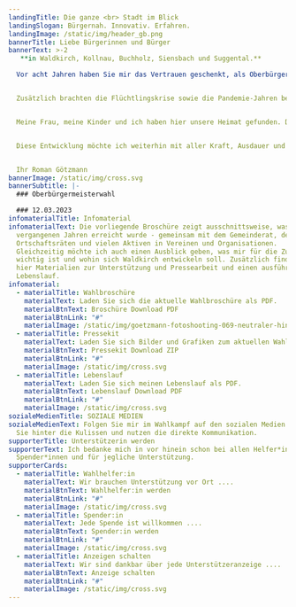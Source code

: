 ```yaml
---
landingTitle: Die ganze <br> Stadt im Blick
landingSlogan: Bürgernah. Innovativ. Erfahren.
landingImage: /static/img/header_gb.png
bannerTitle: Liebe Bürgerinnen und Bürger
bannerText: >-2
   **in Waldkirch, Kollnau, Buchholz, Siensbach und Suggental.**

  Vor acht Jahren haben Sie mir das Vertrauen geschenkt, als Oberbürgermeister unsere Stadt mit allen Ortsteilen mitgestalten zu dürfen. Vieles haben wir in diesen Jahren vorangebracht: den städtischen Wohnungsbau, die fortlaufende Sanierung unserer Einrichtungen, den Ausbau der Kinderbetreuung, die Digitalisierung der Schulen und einiges mehr. Prioritäten setzen und das Wichtige nicht aus den Augen verlieren: darauf kommt es an!


  Zusätzlich brachten die Flüchtlingskrise sowie die Pandemie-Jahren besondere Herausforderungen mit sich, die wir gemeinsam gemeistert haben. Dies alles kann nur gelingen, mit einem guten Team in der Verwaltung und der Mitarbeit vieler helfender Hände im ehrenamtlichen Bereich. Das zeichnet unsere Stadt aus, dafür bin ich dankbar.


  Meine Frau, meine Kinder und ich haben hier unsere Heimat gefunden. Diese Heimat will ich weiterhin gut in die Zukunft bringen und stelle mich gerne den Herausforderungen der kommenden acht Jahren. 


  Diese Entwicklung möchte ich weiterhin mit aller Kraft, Ausdauer und meinen Ideen mitgestalten. Dafür bitte ich Sie um Ihr Vertrauen und Ihre Stimme am Sonntag, 12. März 2023.


  Ihr Roman Götzmann
bannerImage: /static/img/cross.svg
bannerSubtitle: |-
  ### Oberbürgermeisterwahl

  ### 12.03.2023
infomaterialTitle: Infomaterial
infomaterialText: Die vorliegende Broschüre zeigt ausschnittsweise, was in den
  vergangenen Jahren erreicht wurde - gemeinsam mit dem Gemeinderat, den
  Ortschaftsräten und vielen Aktiven in Vereinen und Organisationen.
  Gleichzeitig möchte ich auch einen Ausblick geben, was mir für die Zukunft
  wichtig ist und wohin sich Waldkirch entwickeln soll. Zusätzlich finden Sie
  hier Materialien zur Unterstützung und Pressearbeit und einen ausführlichen
  Lebenslauf.
infomaterial:
  - materialTitle: Wahlbroschüre
    materialText: Laden Sie sich die aktuelle Wahlbroschüre als PDF.
    materialBtnText: Broschüre Download PDF
    materialBtnLink: "#"
    materialImage: /static/img/goetzmann-fotoshooting-069-neutraler-hintegrund-handy-titelbild.jpg
  - materialTitle: Pressekit
    materialText: Laden Sie sich Bilder und Grafiken zum aktuellen Wahlkampf als ZIP.
    materialBtnText: Pressekit Download ZIP
    materialBtnLink: "#"
    materialImage: /static/img/cross.svg
  - materialTitle: Lebenslauf
    materialText: Laden Sie sich meinen Lebenslauf als PDF.
    materialBtnText: Lebenslauf Download PDF
    materialBtnLink: "#"
    materialImage: /static/img/cross.svg
sozialeMedienTitle: SOZIALE MEDIEN
sozialeMedienText: Folgen Sie mir im Wahlkampf auf den sozialen Medien. Schauen
  Sie hinter die Kulissen und nutzen die direkte Kommunikation.
supporterTitle: Unterstützerin werden
supporterText: Ich bedanke mich in vor hinein schon bei allen Helfer*innen,
  Spender*innen und für jegliche Unterstützung.
supporterCards:
  - materialTitle: Wahlhelfer:in
    materialText: Wir brauchen Unterstützung vor Ort ....
    materialBtnText: Wahlhelfer:in werden
    materialBtnLink: "#"
    materialImage: /static/img/cross.svg
  - materialTitle: Spender:in
    materialText: Jede Spende ist willkommen ....
    materialBtnText: Spender:in werden
    materialBtnLink: "#"
    materialImage: /static/img/cross.svg
  - materialTitle: Anzeigen schalten
    materialText: Wir sind dankbar über jede Unterstützeranzeige ....
    materialBtnText: Anzeige schalten
    materialBtnLink: "#"
    materialImage: /static/img/cross.svg
---
```

